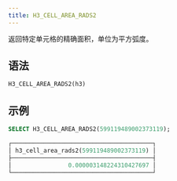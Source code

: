 ```yaml
---
title: H3_CELL_AREA_RADS2
---
```


返回特定单元格的精确面积，单位为平方弧度。

## 语法

```sql
H3_CELL_AREA_RADS2(h3)
```

## 示例

```sql
SELECT H3_CELL_AREA_RADS2(599119489002373119);

┌────────────────────────────────────────┐
│ h3_cell_area_rads2(599119489002373119) │
├────────────────────────────────────────┤
│                0.000003148224310427697 │
└────────────────────────────────────────┘
```